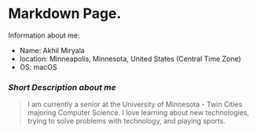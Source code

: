 # Markdown Page.

Information about me:

* Name: Akhil Miryala
* location: Minneapolis, Minnesota, United States (Central Time Zone)
* OS: macOS

### *Short Description about me*

> I am currently a senior at the University of Minnesota - Twin Cities majoring Computer Science. I love learning about new technologies, trying to solve problems with technology, and playing sports.  
